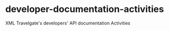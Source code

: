 developer-documentation-activities
==================================

XML Travelgate's developers' API documentation Activities

